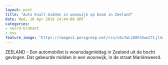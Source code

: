 ```yaml
---
layout: post
title: "Auto knalt midden in woonwijk op boom in Zeeland"
date: Wed, 10 Apr 2019 14:44:00 GMT
categories: 
- noord-brabant 
- oss 
feature_image: "https://images1.persgroep.net/rcs/c6c7wLzO0Fo5wuCTLjl4axKzjno/diocontent/145248236/_fitwidth/400/?appId=21791a8992982cd8da851550a453bd7f&quality=0.7"
---
```


ZEELAND - Een automobilist is woensdagmiddag in Zeeland uit de bocht gevlogen. Dat gebeurde midden in een woonwijk, in de straat Mariënweerd.
